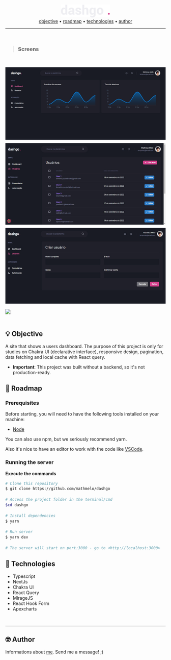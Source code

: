 <div align="center">
    <img src=".github/logo.svg" height="40"/>
</div>

<div align="center">
 <a href="#-objective">objective</a> •
 <a href="#-roadmap">roadmap</a> •
 <a href="#-technologies">technologies</a> •
 <a href="#-author">author</a>
</div>

---
</br>

>  ### Screens

</br>

<p align="center">
  <img src="./.github/screens.png"  margin-top="400">
</p>

<div align="left">
    <img src=".github/mobile.gif" height="400"/>
</div>

<br />

## 💡 Objective
<p>A site that shows a users dashboard.
The purpose of this project is only for studies on Chakra UI (declarative interface), responsive design, pagination, data fetching and local cache with React query.</p>

* **Important**: This project was built without a backend, so it's not production-ready.

## 🎌 Roadmap

### Prerequisites
Before starting, you will need to have the following tools installed on your machine:
<ul>
  <li><a href="https://nodejs.org/en/">Node</a></li>
</ul>

You can also use npm, but we seriously recommend yarn.

Also it's nice to have an editor to work with the code like [VSCode](https://code.visualstudio.com/).

### Running the server


**Execute the commands**

```bash
# Clone this repository
$ git clone https://github.com/mathmelo/dashgo

# Access the project folder in the terminal/cmd
$cd dashgo

# Install dependencies
$ yarn

# Run server
$ yarn dev

# The server will start on port:3000 - go to <http://localhost:3000>
```

## 💜 Technologies
- Typescript
- NextJs
- Chakra UI
- React Query
- MirageJS
- React Hook Form
- Apexcharts

<br>

---

## 🤓 Author

Informations about [me](https://github.com/mathmelo).
Send me a message! ;)
